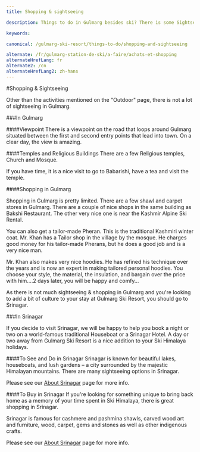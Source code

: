```yaml
---
title: Shopping & sightseeing

description: Things to do in Gulmarg besides ski? There is some Sightseeing and Shopping in Gulmarg and Srinagar. Visit Srinagar for a nice addition to your Ski Himalaya trip.

keywords:

canonical: /gulmarg-ski-resort/things-to-do/shopping-and-sightseeing

alternate: /fr/gulmarg-station-de-ski/a-faire/achats-et-shopping
alternateHrefLang: fr
alternate2: /cn
alternateHrefLang2: zh-hans
---
```


#Shopping & Sightseeing

Other than the activities mentioned on the "Outdoor" page, there is not a lot of sightseeing in Gulmarg.

###In Gulmarg

####Viewpoint
There is a viewpoint on the road that loops around Gulmarg situated between the first and second entry points that lead into town. On a clear day, the view is amazing.


####Temples and Religious Buildings
There are a few Religious temples, Church and Mosque.

If you have time, it is a nice visit to go to Babarishi, have a tea and visit the temple.

####Shopping in Gulmarg

Shopping in Gulmarg is pretty limited. There are a few shawl and carpet stores in Gulmarg. There are a couple of nice shops in the same building as Bakshi Restaurant. The other very nice one is near the Kashmir Alpine Ski Rental.

You can also get a tailor-made Pheran. This is the traditional Kashmiri winter coat. Mr. Khan has a Tailor shop in the village by the mosque. He charges good money for his tailor-made Pherans, but he does a good job and is a very nice man.

Mr. Khan also makes very nice hoodies. He has refined his technique over the years and is now an expert in making tailored personal hoodies. You choose your style, the material, the insulation, and bargain over the price with him….2 days later, you will be happy and comfy…

As there is not much sightseeing & shopping in Gulmarg and you're looking to add a bit of culture to your stay at Gulmarg Ski Resort, you should go to Srinagar.

###In Srinagar

If you decide to visit Srinagar, we will be happy to help you book a night or two on a world-famous traditional Houseboat or a Srinagar Hotel. A day or two away from Gulmarg Ski Resort is a nice addition to your Ski Himalaya holidays.

####To See and Do in Srinagar
Srinagar is known for beautiful lakes, houseboats, and lush gardens – a city surrounded by the majestic Himalayan mountains. There are many sightseeing options in Srinagar.

Please see our [About Srinagar](/gulmarg-ski-resort/getting-here/getting-to-kashmir/about-srinagar) page for more info.

####To Buy in Srinagar
If you're looking for something unique to bring back home as a memory of your time spent in Ski Himalaya, there is great shopping in Srinagar.

Srinagar is famous for cashmere and pashmina shawls, carved wood art and furniture, wood, carpet, gems and stones as well as other indigenous crafts.

Please see our [About Srinagar](/gulmarg-ski-resort/getting-here/getting-to-kashmir/about-srinagar) page for more info.

